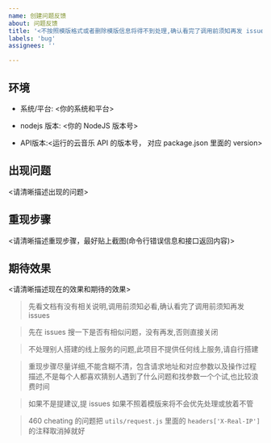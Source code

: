 ```yaml
---
name: 创建问题反馈
about: 问题反馈
title: '<不按照模版格式或者删除模版信息将得不到处理,确认看完了调用前须知再发 issues>'
labels: 'bug'
assignees: ''

---
```


## 环境
- 系统/平台: <你的系统和平台>

- nodejs 版本: <你的 NodeJS 版本号>

- API版本:<运行的云音乐 API 的版本号， 对应 package.json 里面的 version>

## 出现问题
<请清晰描述出现的问题>

## 重现步骤
<请清晰描述重现步骤，最好贴上截图(命令行错误信息和接口返回内容)>

## 期待效果
<请清晰描述现在的效果和期待的效果>  



>先看文档有没有相关说明,调用前须知必看,确认看完了调用前须知再发 issues

>先在 issues 搜一下是否有相似问题，没有再发,否则直接关闭

>不处理别人搭建的线上服务的问题,此项目不提供任何线上服务,请自行搭建

>重现步骤尽量详细,不能含糊不清，包含请求地址和对应参数以及操作过程描述,不是每个人都喜欢猜别人遇到了什么问题和找参数一个个试,也比较浪费时间

>如果不是提建议,提 issues 如果不照着模版来将不会优先处理或放着不管

>460 cheating 的问题把 `utils/request.js` 里面的 `headers['X-Real-IP']` 的注释取消掉就好
